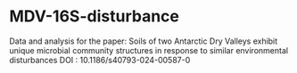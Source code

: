 # MDV-16S-disturbance

Data and analysis for the paper: Soils of two Antarctic Dry Valleys exhibit unique microbial community structures in response to similar environmental disturbances
DOI : 10.1186/s40793-024-00587-0
